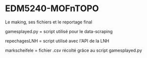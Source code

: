 # EDM5240-MOFnTOPO
Le making, ses fichiers et le reportage final

gamesplayed.py = script utilisé pour le data-scraping

repechagesLNH = script utilisé avec l'API de la LNH

markscheifele = fichier .csv récolté grâce au script gamesplayed.py
